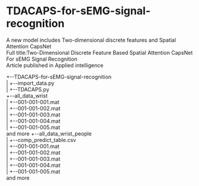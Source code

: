 # TDACAPS-for-sEMG-signal-recognition
A new model includes Two-dimensional discrete features and Spatial Attention CapsNet
<br>
Full title:Two-Dimensional Discrete Feature Based Spatial Attention CapsNet For sEMG Signal Recognition
<br>
Article published in Applied intelligence
<br>




+--TDACAPS-for-sEMG-signal-recognition<br>
|      +--import_data.py<br>
|      +--TDACAPS.py<br>
+--all_data_wrist<br>
|      +--001-001-001.mat<br>
|      +--001-001-002.mat<br>
|      +--001-001-003.mat<br>
|      +--001-001-004.mat<br>
|      +--001-001-005.mat<br>
and more
+--all_data_wrist_people<br>
|      +--comp_predict_table.csv<br>
|      +--001-001-001.mat<br>
|      +--001-001-002.mat<br>
|      +--001-001-003.mat<br>
|      +--001-001-004.mat<br>
|      +--001-001-005.mat<br>
and more